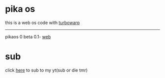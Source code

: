 # pika os
this is a web os code with [turbowarp](https://turbowarp.org)


---
pikaos 0 beta 0.1- [web](https://zeke-yyoutube.github.io/pikaos/0/beta/0.1.html)
>
# sub
click [here](https://youtube.com/@ilikeyoutube796) to sub to my yt(sub or die tmr)
